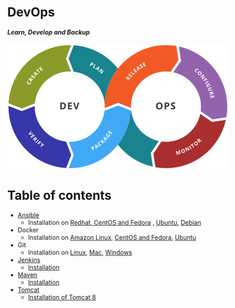 # DevOps
#### _Learn, Develop and Backup_

![DevOps](img/devops-toolchain.png)

Table of contents
=================
<!--ts-->
* [Ansible](./Ansible)
  * Installation on [Redhat, CentOS and Fedora](Ansible/Ansible_installation/Installation_Ansible_on_Redhat_CentOS_Fedora.md) , [Ubuntu](Ansible/Ansible_installation/Installation_Ansible_on_Ubuntu.md), [Debian](Ansible/Ansible_installation/Installation_Ansible_on_Debian.md)
* Docker
  * Installation on [Amazon Linux](Docker/installation/install_docker_on_Amazon_linux.md), [CentOS and Fedora](Docker/installation/install_docker_on_centos_fedora.md), [Ubuntu](Docker/installation/install_docker_on_ubuntu.md)
* Git
  * Installation on [Linux](Git/installation/install_git_on_linux.md), [Mac](Git/installation/install_git_on_mac.md), [Windows](Git/installation/install_git_on_windows.md)
* [Jenkins](./Jenkins)
  * [Installation](https://github.com/maheshkn400/DevOps/blob/master/Jenkins/Jenkins_installation.md)
* [Maven](./Maven)
  * [Installation](https://github.com/maheshkn400/DevOps/blob/master/Maven/Maven_installation.md)
* [Tomcat](./Tomcat)
  * [Installation of Tomcat 8](https://github.com/maheshkn400/DevOps/blob/master/Tomcat/tomcat8_installation.md)
<!--te-->
